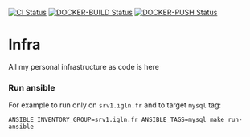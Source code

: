 [![CI Status](https://github.com/nierdz/infra/workflows/CI/badge.svg?branch=master)](https://github.com/nierdz/infra/actions?query=workflow%3ACI)
[![DOCKER-BUILD Status](https://github.com/nierdz/infra/workflows/DOCKER-BUILD/badge.svg?branch=master)](https://github.com/nierdz/infra/actions?query=workflow%3ADOCKER-BUILD)
[![DOCKER-PUSH Status](https://github.com/nierdz/infra/workflows/DOCKER-PUSH/badge.svg?branch=master)](https://github.com/nierdz/infra/actions?query=workflow%3ADOCKER-PUSH)

# Infra
All my personal infrastructure as code is here

### Run ansible
For example to run only on `srv1.igln.fr` and to target `mysql` tag:

```
ANSIBLE_INVENTORY_GROUP=srv1.igln.fr ANSIBLE_TAGS=mysql make run-ansible
```
